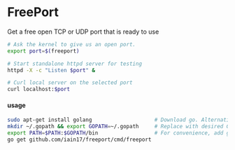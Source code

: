 FreePort
========

Get a free open TCP or UDP port that is ready to use

```bash
# Ask the kernel to give us an open port.
export port=$(freeport)

# Start standalone httpd server for testing
httpd -X -c "Listen $port" &

# Curl local server on the selected port
curl localhost:$port
```

#### usage
```bash
sudo apt-get install golang                    # Download go. Alternativly build from source: https://golang.org/doc/install/source
mkdir ~/.gopath && export GOPATH=~/.gopath     # Replace with desired GOPATH
export PATH=$PATH:$GOPATH/bin                  # For convenience, add go's bin dir to your PATH
go get github.com/iain17/freeport/cmd/freeport
```

